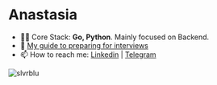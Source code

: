 <h1 align="left"> Anastasia</h1>

- 👩‍💻 Core Stack: **Go, Python**. Mainly focused on Backend.
- 💙 <a href="https://ambiguous-airmail-2ed.notion.site/Golang-92aed3d4360f469aad2a3ed1e40ba734"  target="blank"> My guide to preparing for interviews</a>
- 📫 How to reach me: <a href="https://www.linkedin.com/in/boshnyakovich/"  target="blank">Linkedin</a> | <a href="https://t.me/slvrblu"  target="blank">Telegram</a> 

<p>&nbsp;<img align="left" src="https://github-readme-stats.vercel.app/api?username=slvrblue&show_icons=true&hide_title=true" alt="slvrblu" /></p>

